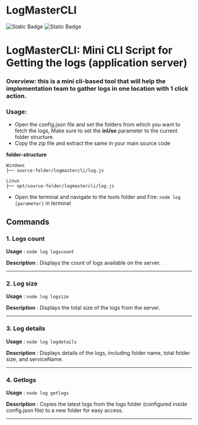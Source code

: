 # LogMasterCLI


![Static Badge](https://img.shields.io/badge/version-v1-grey)
![Static Badge](https://img.shields.io/badge/javascript-%234298B8)


# LogMasterCLI: Mini CLI Script for Getting the logs (application server)

### Overview: this is a mini cli-based tool that will help the implementation team to gather logs in one location with 1 click action.

### Usage:

* Open the config.json file and set the folders from which you want to fetch the logs, Make sure to set the **inUse** parameter to the current folder structure.
* Copy the zip file and extract the same in your main source code 


**folder-structure**

```
Windows
├── source-folder/logmastercli/log.js

Linux
├── opt/source-folder/logmastercli/log.js
```

* Open the terminal and navigate to the tools folder and Fire: `node log [parameter]` in terminal




## Commands

### 1. Logs count

**Usage** : `node log logscount`

**Description** : Displays the count of logs available on the server.


---

### 2. Log size

**Usage** : `node log logsize`

**Description** : Displays the total size of the logs from the server.


---

### 3. Log details

**Usage** : `node log logdetails`

**Description** : Displays details of the logs, including folder name, total folder size, and serviceName.


---

### 4. Getlogs

**Usage** : `node log getlogs`

**Description** : Copies the latest logs from the logs folder (configured inside config.json file) to a new folder for easy access.




---




